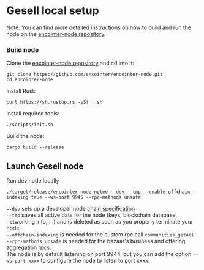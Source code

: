# Gesell local setup
Note: You can find more detailed instructions on how to build and run the node on the [encointer-node repository](https://github.com/encointer/encointer-node).

### Build node 
Clone the [encointer-node repository](https://github.com/encointer/encointer-node) and cd into it:
```console
git clone https://github.com/encointer/encointer-node.git
cd encointer-node
```
Install Rust: 
```console
curl https://sh.rustup.rs -sSf | sh
```
Install required tools:
```console
./scripts/init.sh
```
Build the node:
```console
cargo build --release
```
## Launch Gesell node
Run dev node locally

```console
./target/release/encointer-node-notee --dev --tmp --enable-offchain-indexing true --ws-port 9945 --rpc-methods unsafe
```
`--dev` sets up a developer node [chain specification](https://substrate.dev/docs/en/knowledgebase/integrate/chain-spec) </br>
`--tmp` saves all active data for the node (keys, blockchain database, networking info, ...) and is deleted as soon as you properly terminate your node. </br>
`--offchain-indexing` is needed for the custom rpc call `communities_getAll` </br>
`--rpc-methods unsafe` is needed for the bazaar's business and offering aggregation rpcs. </br>
The node is by default listening on port 9944, but you can add the option `--ws-port xxxx` to configure the node to listen to port xxxx.